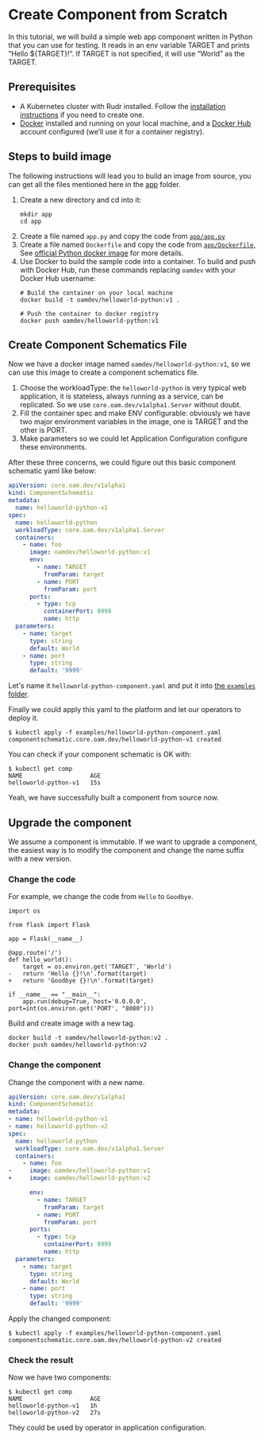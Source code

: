 # Create Component from Scratch

In this tutorial, we will build a simple web app component written in Python that you can use for testing.
It reads in an env variable TARGET and prints “Hello \${TARGET}!“.
If TARGET is not specified, it will use “World” as the TARGET.

## Prerequisites

* A Kubernetes cluster with Rudr installed. Follow the [installation instructions](../setup/install.md) if you need to create one.
* [Docker](https://www.docker.com/) installed and running on your local machine, and a [Docker Hub](https://hub.docker.com) account configured (we’ll use it for a container registry).

## Steps to build image

The following instructions will lead you to build an image from source, you can get all the files mentioned here in the [app](./app) folder.

1. Create a new directory and cd into it:
    ```shell script
    mkdir app
    cd app
    ```
2. Create a file named `app.py` and copy the code from [`app/app.py`](./app/app.py)
3. Create a file named `Dockerfile` and copy the code from [`app/Dockerfile`](./app/Dockerfile), See [official Python docker image](https://hub.docker.com/_/python/) for more details.
4. Use Docker to build the sample code into a container. To build and push with Docker Hub, run these commands replacing `oamdev` with your Docker Hub username:
    ```shell script
   # Build the container on your local machine
   docker build -t oamdev/helloworld-python:v1 .

   # Push the container to docker registry
   docker push oamdev/helloworld-python:v1
    ```
   
## Create Component Schematics File

Now we have a docker image named `oamdev/helloworld-python:v1`, so we can use this image to create a component schematics file.

1. Choose the workloadType: the `helloworld-python` is very typical web application, it is stateless, always running as a service, can be replicated. So we use `core.oam.dev/v1alpha1.Server` without doubt.
2. Fill the container spec and make ENV configurable: obviously we have two major environment variables in the image, one is TARGET and the other is PORT.
3. Make parameters so we could let Application Configuration configure these environments.

After these three concerns, we could figure out this basic component schematic yaml like below: 

```yaml
apiVersion: core.oam.dev/v1alpha1
kind: ComponentSchematic
metadata:
  name: helloworld-python-v1
spec:
  name: helloworld-python
  workloadType: core.oam.dev/v1alpha1.Server
  containers:
    - name: foo
      image: oamdev/helloworld-python:v1
      env:
        - name: TARGET
          fromParam: target
        - name: PORT
          fromParam: port
      ports:
        - type: tcp
          containerPort: 9999
          name: http
  parameters:
    - name: target
      type: string
      default: World
    - name: port
      type: string
      default: '9999'
```

Let's name it `helloworld-python-component.yaml` and put it into [the `examples` folder](../../examples/helloworld-python-component.yaml).

Finally we could apply this yaml to the platform and let our operators to deploy it.

```shell script
$ kubectl apply -f examples/helloworld-python-component.yaml
componentschematic.core.oam.dev/helloworld-python-v1 created
```

You can check if your component schematic is OK with:

```shell script
$ kubectl get comp
NAME                   AGE
helloworld-python-v1   15s
```

Yeah, we have successfully built a component from source now.

## Upgrade the component

We assume a component is immutable. If we want to upgrade a component,
the easiest way is to modify the component and change the name suffix with a new version.

### Change the code 

For example, we change the code from `Hello` to `Goodbye`.

```shell script
import os

from flask import Flask

app = Flask(__name__)

@app.route('/')
def hello_world():
    target = os.environ.get('TARGET', 'World')
-   return 'Hello {}!\n'.format(target)
+   return 'Goodbye {}!\n'.format(target)

if __name__ == "__main__":
    app.run(debug=True, host='0.0.0.0', port=int(os.environ.get('PORT', "8080")))
```

Build and create image with a new tag.

```shell script
docker build -t oamdev/helloworld-python:v2 .
docker push oamdev/helloworld-python:v2
``` 

### Change the component

Change the component with a new name.

```yaml
apiVersion: core.oam.dev/v1alpha1
kind: ComponentSchematic
metadata:
- name: helloworld-python-v1
- name: helloworld-python-v2
spec:
  name: helloworld-python
  workloadType: core.oam.dev/v1alpha1.Server
  containers:
    - name: foo
-     image: oamdev/helloworld-python:v1
+     image: oamdev/helloworld-python:v2

      env:
        - name: TARGET
          fromParam: target
        - name: PORT
          fromParam: port
      ports:
        - type: tcp
          containerPort: 9999
          name: http
  parameters:
    - name: target
      type: string
      default: World
    - name: port
      type: string
      default: '9999'
```

Apply the changed component:

```console
$ kubectl apply -f examples/helloworld-python-component.yaml
componentschematic.core.oam.dev/helloworld-python-v2 created
```

### Check the result

Now we have two components:

```console
$ kubectl get comp
NAME                   AGE
helloworld-python-v1   1h
helloworld-python-v2   27s
```

They could be used by operator in application configuration.  
